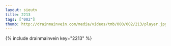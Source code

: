 ```yaml
--- 
layout: sieutv
title: 2213
tags: ["002"]
thumb: http://drainmainvein.com/media/videos/tmb/000/002/213/player.jpg
---
```

{% include drainmainvein key="2213" %} 
